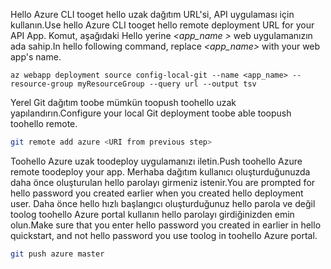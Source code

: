 <span data-ttu-id="3ea3e-101">Hello Azure CLI tooget hello uzak dağıtım URL'si, API uygulaması için kullanın.</span><span class="sxs-lookup"><span data-stu-id="3ea3e-101">Use hello Azure CLI tooget hello remote deployment URL for your API App.</span></span> <span data-ttu-id="3ea3e-102">Komut, aşağıdaki Hello yerine  *\<app_name >* web uygulamanızın ada sahip.</span><span class="sxs-lookup"><span data-stu-id="3ea3e-102">In hello following command, replace *\<app_name>* with your web app's name.</span></span>

```azurecli-interactive
az webapp deployment source config-local-git --name <app_name> --resource-group myResourceGroup --query url --output tsv
```

<span data-ttu-id="3ea3e-103">Yerel Git dağıtım toobe mümkün toopush toohello uzak yapılandırın.</span><span class="sxs-lookup"><span data-stu-id="3ea3e-103">Configure your local Git deployment toobe able toopush toohello remote.</span></span>

```bash
git remote add azure <URI from previous step>
```

<span data-ttu-id="3ea3e-104">Toohello Azure uzak toodeploy uygulamanızı iletin.</span><span class="sxs-lookup"><span data-stu-id="3ea3e-104">Push toohello Azure remote toodeploy your app.</span></span> <span data-ttu-id="3ea3e-105">Merhaba dağıtım kullanıcı oluşturduğunuzda daha önce oluşturulan hello parolayı girmeniz istenir.</span><span class="sxs-lookup"><span data-stu-id="3ea3e-105">You are prompted for hello password you created earlier when you created hello deployment user.</span></span> <span data-ttu-id="3ea3e-106">Daha önce hello hızlı başlangıcı oluşturduğunuz hello parola ve değil toolog toohello Azure portal kullanın hello parolayı girdiğinizden emin olun.</span><span class="sxs-lookup"><span data-stu-id="3ea3e-106">Make sure that you enter hello password you created in earlier in hello quickstart, and not hello password you use toolog in toohello Azure portal.</span></span>

```bash
git push azure master
```
